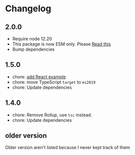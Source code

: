 # Changelog

## 2.0.0

- Require node 12.20
- This package is now ESM only. Please [Read this](https://gist.github.com/sindresorhus/a39789f98801d908bbc7ff3ecc99d99c)
- Bump dependencies

## 1.5.0

- chore: [add React example](https://github.com/Dev-CasperTheGhost/react-timeline/tree/main/examples/react)
- chore: move TypeScript `target` to `es2019`
- chore: Update dependencies

## 1.4.0

- chore: Remove Rollup, use `tsc` instead.
- chore: Update dependencies

## older version

Older version aren't listed because I never kept track of them
